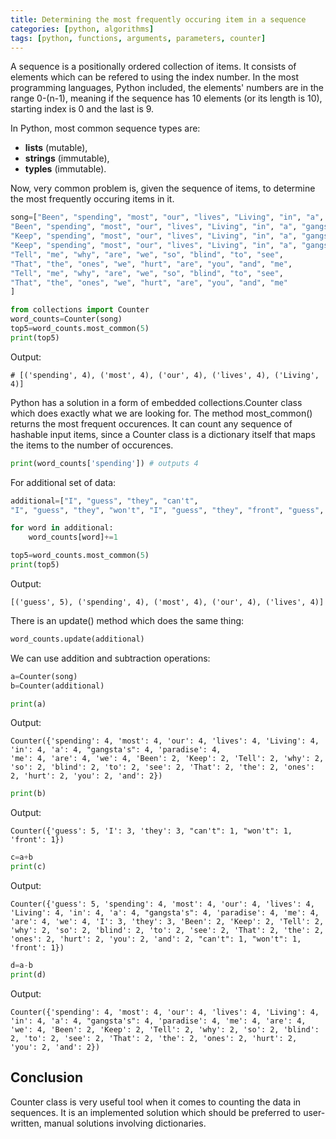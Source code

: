 ```yaml
---
title: Determining the most frequently occuring item in a sequence
categories: [python, algorithms]
tags: [python, functions, arguments, parameters, counter]
---
```


A sequence is a positionally ordered collection of items. It consists of elements which  can be refered to using the index number. In the most programming languages, Python included, the elements' numbers are in the range 0-(n-1), meaning if the sequence has 10 elements (or its length is 10), starting index is 0 and the last is 9.

In Python, most common sequence types are:

* <b>lists</b> (mutable),
* <b>strings</b> (immutable),
* <b>typles</b> (immutable).

Now, very common problem is, given the sequence of items, to determine the most frequently occuring items in it.

```python
song=["Been", "spending", "most", "our", "lives", "Living", "in", "a", "gangsta's", "paradise", 
"Been", "spending", "most", "our", "lives", "Living", "in", "a", "gangsta's", "paradise", 
"Keep", "spending", "most", "our", "lives", "Living", "in", "a", "gangsta's", "paradise", 
"Keep", "spending", "most", "our", "lives", "Living", "in", "a", "gangsta's", "paradise",
"Tell", "me", "why", "are", "we", "so", "blind", "to", "see",
"That", "the", "ones", "we", "hurt", "are", "you", "and", "me",
"Tell", "me", "why", "are", "we", "so", "blind", "to", "see",
"That", "the", "ones", "we", "hurt", "are", "you", "and", "me"
]

from collections import Counter
word_counts=Counter(song)
top5=word_counts.most_common(5)
print(top5)
```
Output:
```
# [('spending', 4), ('most', 4), ('our', 4), ('lives', 4), ('Living', 4)]
```
Python has a solution in a form of embedded collections.Counter class which does exactly what we are looking for. The method most_common() returns the most frequent occurences. It can count any sequence of hashable input items, since a Counter class is a dictionary itself that maps the items to the number of occurences.

```python
print(word_counts['spending']) # outputs 4
```
For additional set of data:

```python
additional=["I", "guess", "they", "can't",
"I", "guess", "they", "won't", "I", "guess", "they", "front", "guess", "guess"]

for word in additional:
    word_counts[word]+=1

top5=word_counts.most_common(5)
print(top5)
```
Output:
```
[('guess', 5), ('spending', 4), ('most', 4), ('our', 4), ('lives', 4)]
```
There is an update() method which does the same thing:
```python
word_counts.update(additional)
```
We can use addition and subtraction operations:

```python
a=Counter(song)
b=Counter(additional)

print(a)
```

Output:

```
Counter({'spending': 4, 'most': 4, 'our': 4, 'lives': 4, 'Living': 4, 'in': 4, 'a': 4, "gangsta's": 4, 'paradise': 4, 
'me': 4, 'are': 4, 'we': 4, 'Been': 2, 'Keep': 2, 'Tell': 2, 'why': 2, 'so': 2, 'blind': 2, 'to': 2, 'see': 2, 'That': 2, 'the': 2, 'ones': 2, 'hurt': 2, 'you': 2, 'and': 2})
```

```python
print(b)
```

Output:
```
Counter({'guess': 5, 'I': 3, 'they': 3, "can't": 1, "won't": 1, 'front': 1})
```

```python
c=a+b
print(c)
```

Output:
```
Counter({'guess': 5, 'spending': 4, 'most': 4, 'our': 4, 'lives': 4, 'Living': 4, 'in': 4, 'a': 4, "gangsta's": 4, 'paradise': 4, 'me': 4, 'are': 4, 'we': 4, 'I': 3, 'they': 3, 'Been': 2, 'Keep': 2, 'Tell': 2, 'why': 2, 'so': 2, 'blind': 2, 'to': 2, 'see': 2, 'That': 2, 'the': 2, 'ones': 2, 'hurt': 2, 'you': 2, 'and': 2, "can't": 1, "won't": 1, 'front': 1})
```
```python
d=a-b
print(d)
```

Output:
```
Counter({'spending': 4, 'most': 4, 'our': 4, 'lives': 4, 'Living': 4, 'in': 4, 'a': 4, "gangsta's": 4, 'paradise': 4, 'me': 4, 'are': 4, 'we': 4, 'Been': 2, 'Keep': 2, 'Tell': 2, 'why': 2, 'so': 2, 'blind': 2, 'to': 2, 'see': 2, 'That': 2, 'the': 2, 'ones': 2, 'hurt': 2, 'you': 2, 'and': 2})
```

## Conclusion
Counter class is very useful tool when it comes to counting the data in sequences. It is an implemented solution which should be preferred to user-written, manual solutions involving dictionaries.